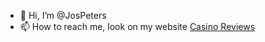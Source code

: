 - 👋 Hi, I’m @JosPeters 
- 📫 How to reach me, look on my website <a href="https://casinoreviews.nl/">Casino Reviews</a>

<!---
JosPeters/JosPeters is a ✨ special ✨ repository because its `README.md` (this file) appears on your GitHub profile.
You can click the Preview link to take a look at your changes.
--->
